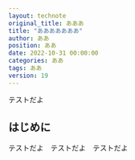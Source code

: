 ```yaml
---
layout: technote
original_title: あああ
title: "あああああああ"
author: ああ
position: ああ
date: 2022-10-31 00:00:00
categories: ああ
tags: ああ 
version: 19
---
```


テストだよ

<!--more-->

## はじめに

テストだよ　テストだよ　テストだよ

